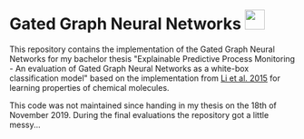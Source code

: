 # Gated Graph Neural Networks <img src="https://upload.wikimedia.org/wikipedia/commons/thumb/7/70/Friedrich-Alexander-Universit%C3%A4t_Erlangen-N%C3%BCrnberg_logo.svg/2000px-Friedrich-Alexander-Universit%C3%A4t_Erlangen-N%C3%BCrnberg_logo.svg.png" height="35">
This repository contains the implementation of the Gated Graph Neural Networks
for my bachelor thesis "Explainable Predictive Process Monitoring - An evaluation of Gated Graph Neural Networks as a white-box classification model" based on the implementation from [Li et al. 2015](https://arxiv.org/abs/1511.05493) for learning properties of chemical molecules.

This code was not maintained since handing in my thesis on the 18th of November 2019. During the final evaluations the repository got a little messy...
